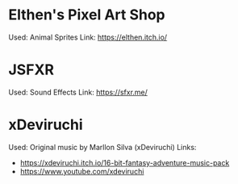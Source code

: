 # Elthen's Pixel Art Shop
Used: Animal Sprites
Link: https://elthen.itch.io/

# JSFXR
Used: Sound Effects
Link: https://sfxr.me/

# xDeviruchi
Used: Original music by Marllon Silva (xDeviruchi)
Links: 
- https://xdeviruchi.itch.io/16-bit-fantasy-adventure-music-pack
- https://www.youtube.com/xdeviruchi
